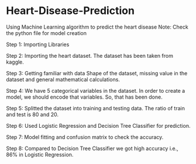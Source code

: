 # Heart-Disease-Prediction
Using Machine Learning algorithm to predict the heart disease
Note: Check the python file for model creation


Step 1: Importing Libraries

Step 2: Importing the heart dataset. The dataset has been taken from kaggle.

Step 3: Getting familiar with data
        Shape of the dataset, missing value in the dataset and general mathematical calculations.

Step 4: We have 5 categorical variables in the dataset. In order to create a model, we should encode that variables. So, that has been done.

Step 5: Splitted the dataset into training and testing data. The ratio of train and test is 80 and 20.

Step 6: Used Logistic Regression and Decision Tree Classifier for prediction.

Step 7: Model fitting and confusion matrix to check the accuracy.

Step 8: Compared to Decision Tree Classifier we got high accuracy i.e., 86% in Logistic Regression.
